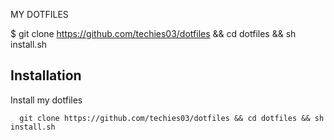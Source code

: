 MY DOTFILES

$ git clone https://github.com/techies03/dotfiles && cd dotfiles && sh install.sh





## Installation

Install my dotfiles

```zshrc
  git clone https://github.com/techies03/dotfiles && cd dotfiles && sh install.sh
```
    
